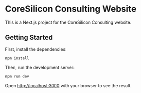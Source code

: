 # CoreSilicon Consulting Website

This is a Next.js project for the CoreSilicon Consulting website.

## Getting Started

First, install the dependencies:
```bash
npm install
```

Then, run the development server:
```bash
npm run dev
```

Open [http://localhost:3000](http://localhost:3000) with your browser to see the result.
